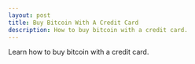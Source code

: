 ```yaml
---
layout: post
title: Buy Bitcoin With A Credit Card
description: How to buy bitcoin with a credit card.
---
```


<p>Learn how to buy bitcoin with a credit card.